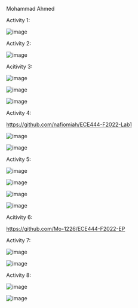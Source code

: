 Mohammad Ahmed

Activity 1:

![image](https://user-images.githubusercontent.com/63027842/190549543-479fe22c-fdc3-4824-b736-549eb972ce6d.png)

Activity 2: 

![image](https://user-images.githubusercontent.com/63027842/190551062-f65b84a4-2ed1-417a-94fe-7dd91083ab9a.png)

Acitivity 3:

![image](https://user-images.githubusercontent.com/63027842/190677840-44b7ea4d-9af9-4a70-9c53-df90ab918bd3.png)

![image](https://user-images.githubusercontent.com/63027842/190677865-d1434a24-226e-4a48-bc5a-67b47d269452.png)

![image](https://user-images.githubusercontent.com/63027842/190677883-8c33c6f3-167e-4ed5-be87-97ee46da7b9c.png)

Activity 4: 

https://github.com/nafiomiah/ECE444-F2022-Lab1

![image](https://user-images.githubusercontent.com/63027842/190686573-c1b85487-fa34-4434-b95a-198a983318d8.png)

![image](https://user-images.githubusercontent.com/63027842/190686714-191d54f4-a147-4e21-afd1-fc44708cad39.png)

Activity 5:

![image](https://user-images.githubusercontent.com/63027842/190833419-d40c65c2-ad96-4ce8-a83d-795699fb00cc.png)

![image](https://user-images.githubusercontent.com/63027842/190833428-96e0b6e2-d6e8-47ee-bb1f-4e595d7bd662.png)

![image](https://user-images.githubusercontent.com/63027842/190833436-5217f68f-6a81-4da7-9c5c-23b93c5c51d5.png)

![image](https://user-images.githubusercontent.com/63027842/190833447-4f3d1020-5bec-4d2e-9542-cbafa4256236.png)

Acitivity 6:

https://github.com/Mo-1226/ECE444-F2022-EP

Activity 7:

![image](https://user-images.githubusercontent.com/63027842/191135042-48446ad9-6c47-44bf-8c71-a9f0975b3dff.png)

![image](https://user-images.githubusercontent.com/63027842/191135057-b07bb217-3557-4b2d-9c79-9d06cc8082e1.png)

Activity 8: 

![image](https://user-images.githubusercontent.com/63027842/191135081-84769383-e5cd-479f-b874-27f51082c228.png)

![image](https://user-images.githubusercontent.com/63027842/191135092-54feeea0-a834-4fa2-a70a-df799dd3634f.png)





